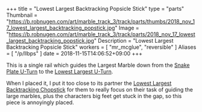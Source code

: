 +++
title = "Lowest Largest Backtracking Popsicle Stick"
type = "parts"
Thumbnail = "https://b.robnugen.com/art/marble_track_3/track/parts/thumbs/2018_nov_17_lowest_largest_backtracking_popstick.jpg"
Image = "https://b.robnugen.com/art/marble_track_3/track/parts/2018_nov_17_lowest_largest_backtracking_popstick.jpg"
Description = "Lowest Largest Backtracking Popsicle Stick"
workers = [
    "mr_mcglue",
    "reversible"
]
Aliases = [
    "/p/llbps"
]
date = 2018-11-15T14:06:52+09:00
+++

This is a single rail which guides the Largest Marble down from the [Snake Plate U-Turn](/parts/snake_plate_u_turn/) to the [Lowest Largest U-Turn](/parts/lowest_largest_u_turn/).

When I placed it, I put it too close to its partner the [Lowest Largest Backtracking Chopstick](/parts/lowest_largest_backtracking_chopstick/) for them to really focus on their task of guiding the large marbles, plus the characters big feet get stuck in the gap, so this piece is annoyingly placed.
